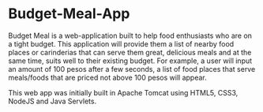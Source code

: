 # Budget-Meal-App
Budget Meal is a web-application built to help food enthusiasts who are on a tight budget. 
This application will provide them a list of nearby food places or carinderias that can serve them great, delicious meals and at the same time, suits well to their existing budget. For example, a user will input an amount of 100 pesos after a few seconds, 
a list of food places that serve meals/foods that are priced not above 100 pesos will appear.

This web app was initially built in Apache Tomcat using HTML5, CSS3, NodeJS and Java Servlets. 
